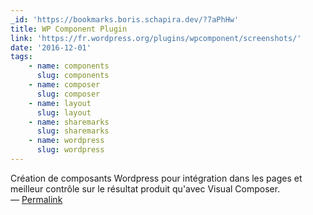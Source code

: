```yaml
---
_id: 'https://bookmarks.boris.schapira.dev/?7aPhHw'
title: WP Component Plugin
link: 'https://fr.wordpress.org/plugins/wpcomponent/screenshots/'
date: '2016-12-01'
tags:
    - name: components
      slug: components
    - name: composer
      slug: composer
    - name: layout
      slug: layout
    - name: sharemarks
      slug: sharemarks
    - name: wordpress
      slug: wordpress
---
```


Création de composants Wordpress pour intégration dans les pages et meilleur
contrôle sur le résultat produit qu'avec Visual Composer. <br>&#8212;
<a href="https://bookmarks.boris.schapira.dev/?7aPhHw" title="Permalink">Permalink</a>
